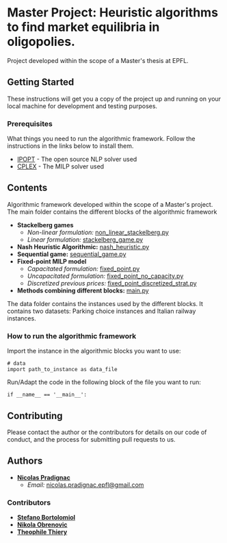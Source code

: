 # Master Project: Heuristic algorithms to find market equilibria in oligopolies.

Project developed within the scope of a Master's thesis at EPFL.

## Getting Started

These instructions will get you a copy of the project up and running on your local machine for development and testing purposes.

### Prerequisites

What things you need to run the algorithmic framework.
Follow the instructions in the links below to install them.

* [IPOPT](https://github.com/matthias-k/cyipopt) - The open source NLP solver used
* [CPLEX](https://www.ibm.com/support/knowledgecenter/SSSA5P_12.6.1/ilog.odms.cplex.help/CPLEX/GettingStarted/topics/set_up/Python_setup.html) - The MILP solver used

## Contents

Algorithmic framework developed within the scope of a Master's project.
The main folder contains the different blocks of the algorithmic framework

* **Stackelberg games**
  * *Non-linear formulation:* [non_linear_stackelberg.py](https://github.com/nicopradi/Master_Project/blob/master/non_linear_stackelberg.py)
  * *Linear formulation:* [stackelberg_game.py](https://github.com/nicopradi/Master_Project/blob/master/stackelberg_game.py)
* **Nash Heuristic Algorithmic:** [nash_heuristic.py](https://github.com/nicopradi/Master_Project/blob/master/nash_heuristic.py)
* **Sequential game:** [sequential_game.py](https://github.com/nicopradi/Master_Project/blob/master/sequential_game.py)
* **Fixed-point MILP model**
  * *Capacitated formulation:* [fixed_point.py](https://github.com/nicopradi/Master_Project/blob/master/fixed_point.py)
  * *Uncapacitated formulation:* [fixed_point_no_capacity.py](https://github.com/nicopradi/Master_Project/blob/master/fixed_point_no_capacity.py)
  * *Discretized previous prices:* [fixed_point_discretized_strat.py](https://github.com/nicopradi/Master_Project/blob/master/fixed_point_discretized_strat.py)
* **Methods combining different blocks:** [main.py](https://github.com/nicopradi/Master_Project/blob/master/main.py)

The data folder contains the instances used by the different blocks.
It contains two datasets: Parking choice instances and Italian railway instances.

### How to run the algorithmic framework

Import the instance in the algorithmic blocks you want to use:

```
# data
import path_to_instance as data_file
```

Run/Adapt the code in the following block of the file you want to run:

```
if __name__ == '__main__':
```

## Contributing

Please contact the author or the contributors for details on our code of conduct, and the process for submitting pull requests to us.

## Authors

* [**Nicolas Pradignac**](https://www.linkedin.com/in/nicolas-pradignac-b13298159/)
  * *Email:* nicolas.pradignac.epfl@gmail.com

### Contributors

* [**Stefano Bortolomiol**](https://www.epfl.ch/labs/transp-or/people/)
* [**Nikola Obrenovic**](https://www.epfl.ch/labs/transp-or/people/)
* [**Theophile Thiery**](https://www.epfl.ch/labs/transp-or/people/)
